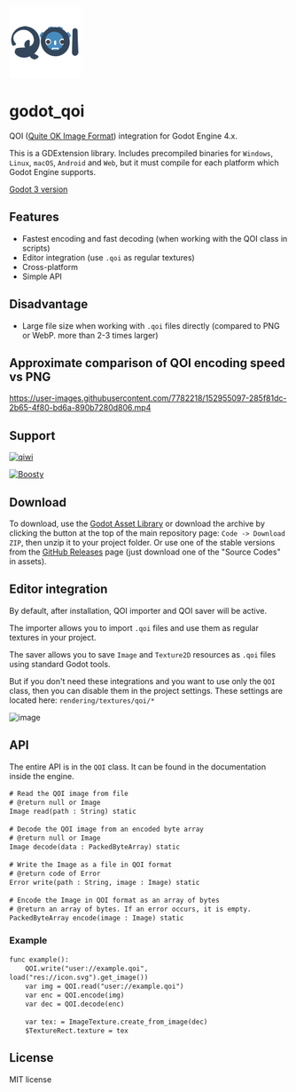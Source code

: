 <img src="https://github.com/DmitriySalnikov/godot_qoi/blob/5bd25a2dc2ea907041b4c9a7f4ae12bc0ae19a94/icon.png?raw=true" width=128/>

# godot_qoi

QOI ([Quite OK Image Format](https://github.com/phoboslab/qoi)) integration for Godot Engine 4.x.

This is a GDExtension library. Includes precompiled binaries for `Windows`, `Linux`, `macOS`, `Android` and `Web`, but it must compile for each platform which Godot Engine supports.

[Godot 3 version](https://github.com/DmitriySalnikov/godot_qoi/tree/godot_3)

## Features

* Fastest encoding and fast decoding (when working with the QOI class in scripts)
* Editor integration (use `.qoi` as regular textures)
* Cross-platform
* Simple API

## Disadvantage

* Large file size when working with `.qoi` files directly (compared to PNG or WebP. more than 2-3 times larger)

## Approximate comparison of QOI encoding speed vs PNG

https://user-images.githubusercontent.com/7782218/152955097-285f81dc-2b65-4f80-bd6a-890b7280d806.mp4

## Support

[<img src="https://upload.wikimedia.org/wikipedia/commons/8/8f/QIWI_logo.svg" alt="qiwi" width=90px/>](https://qiwi.com/n/DMITRIYSALNIKOV)

[<img src="https://static.boosty.to/assets/images/boostyDomainLogo.5Vlxt.svg" alt="Boosty" width=120px/>](https://boosty.to/dmitriysalnikov/donate)

## Download

To download, use the [Godot Asset Library](https://godotengine.org/asset-library/asset/1619) or download the archive by clicking the button at the top of the main repository page: `Code -> Download ZIP`, then unzip it to your project folder. Or use one of the stable versions from the [GitHub Releases](https://github.com/DmitriySalnikov/godot_qoi/releases) page (just download one of the "Source Codes" in assets).

## Editor integration

By default, after installation, QOI importer and QOI saver will be active.

The importer allows you to import `.qoi` files and use them as regular textures in your project.

The saver allows you to save `Image` and `Texture2D` resources as `.qoi` files using standard Godot tools.

But if you don't need these integrations and you want to use only the `QOI` class, then you can disable them in the project settings. These settings are located here: `rendering/textures/qoi/*`

![image](https://user-images.githubusercontent.com/7782218/204029440-edc7e6a1-0dcf-46ab-bdca-8c85490de499.png)

## API

The entire API is in the `QOI` class. It can be found in the documentation inside the engine.

```gdscript
# Read the QOI image from file
# @return null or Image
Image read(path : String) static

# Decode the QOI image from an encoded byte array
# @return null or Image
Image decode(data : PackedByteArray) static

# Write the Image as a file in QOI format
# @return code of Error
Error write(path : String, image : Image) static

# Encode the Image in QOI format as an array of bytes
# @return an array of bytes. If an error occurs, it is empty.
PackedByteArray encode(image : Image) static
```

### Example

```gdscript
func example():
	QOI.write("user://example.qoi", load("res://icon.svg").get_image())
	var img = QOI.read("user://example.qoi")
	var enc = QOI.encode(img)
	var dec = QOI.decode(enc)
	
	var tex: = ImageTexture.create_from_image(dec)
	$TextureRect.texture = tex
```

## License

MIT license
